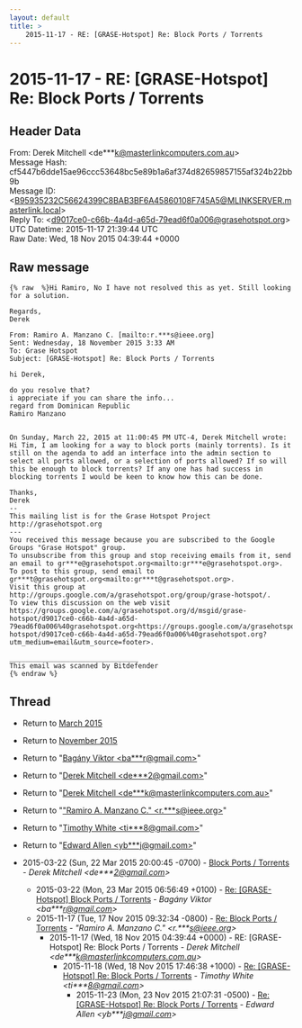 ```yaml
---
layout: default
title: >
    2015-11-17 - RE: [GRASE-Hotspot] Re: Block Ports / Torrents
---
```


# 2015-11-17 - RE: [GRASE-Hotspot] Re: Block Ports / Torrents

## Header Data

From: Derek Mitchell \<de***k@masterlinkcomputers.com.au\><br>
Message Hash: cf5447b6dde15ae96ccc53648bc5e89b1a6af374d82659857155af324b22bb9b<br>
Message ID: \<B95935232C56624399C8BAB3BF6A45860108F745A5@MLINKSERVER.masterlink.local\><br>
Reply To: \<d9017ce0-c66b-4a4d-a65d-79ead6f0a006@grasehotspot.org\><br>
UTC Datetime: 2015-11-17 21:39:44 UTC<br>
Raw Date: Wed, 18 Nov 2015 04:39:44 +0000<br>

## Raw message

```
{% raw  %}Hi Ramiro, No I have not resolved this as yet. Still looking for a solution.

Regards,
Derek

From: Ramiro A. Manzano C. [mailto:r.***s@ieee.org]
Sent: Wednesday, 18 November 2015 3:33 AM
To: Grase Hotspot
Subject: [GRASE-Hotspot] Re: Block Ports / Torrents

hi Derek,

do you resolve that?
i appreciate if you can share the info...
regard from Dominican Republic
Ramiro Manzano


On Sunday, March 22, 2015 at 11:00:45 PM UTC-4, Derek Mitchell wrote:
Hi Tim, I am looking for a way to block ports (mainly torrents). Is it still on the agenda to add an interface into the admin section to select all ports allowed, or a selection of ports allowed? If so will this be enough to block torrents? If any one has had success in blocking torrents I would be keen to know how this can be done.

Thanks,
Derek
--
This mailing list is for the Grase Hotspot Project http://grasehotspot.org
---
You received this message because you are subscribed to the Google Groups "Grase Hotspot" group.
To unsubscribe from this group and stop receiving emails from it, send an email to gr***e@grasehotspot.org<mailto:gr***e@grasehotspot.org>.
To post to this group, send email to gr***t@grasehotspot.org<mailto:gr***t@grasehotspot.org>.
Visit this group at http://groups.google.com/a/grasehotspot.org/group/grase-hotspot/.
To view this discussion on the web visit https://groups.google.com/a/grasehotspot.org/d/msgid/grase-hotspot/d9017ce0-c66b-4a4d-a65d-79ead6f0a006%40grasehotspot.org<https://groups.google.com/a/grasehotspot.org/d/msgid/grase-hotspot/d9017ce0-c66b-4a4d-a65d-79ead6f0a006%40grasehotspot.org?utm_medium=email&utm_source=footer>.

________________________________
This email was scanned by Bitdefender
{% endraw %}
```

## Thread

+ Return to [March 2015](/archive/2015/03)
+ Return to [November 2015](/archive/2015/11)

+ Return to "[Bagány Viktor <ba***r<span>@</span>gmail.com>](/authors/ba___r_at_gmail_com)"
+ Return to "[Derek Mitchell <de***2<span>@</span>gmail.com>](/authors/de___2_at_gmail_com)"
+ Return to "[Derek Mitchell <de***k<span>@</span>masterlinkcomputers.com.au>](/authors/de___k_at_masterlinkcomputers_com_au)"
+ Return to "["Ramiro A. Manzano C." <r.***s<span>@</span>ieee.org>](/authors/r____s_at_ieee_org)"
+ Return to "[Timothy White <ti***8<span>@</span>gmail.com>](/authors/ti___8_at_gmail_com)"
+ Return to "[Edward Allen <yb***j<span>@</span>gmail.com>](/authors/yb___j_at_gmail_com)"

+ 2015-03-22 (Sun, 22 Mar 2015 20:00:45 -0700) - [Block Ports / Torrents](/archive/2015/03/b109cc580d48be04010058e531e0dd826187c2d8a59051e07954812b70e7aec7) - _Derek Mitchell \<de***2@gmail.com\>_
  + 2015-03-22 (Mon, 23 Mar 2015 06:56:49 +0100) - [Re: [GRASE-Hotspot] Block Ports / Torrents](/archive/2015/03/8b603ae3105a158d03ada5c2133fdd3807cc39db650791ef2da2eb9bd6d97f2f) - _Bagány Viktor \<ba***r@gmail.com\>_
  + 2015-11-17 (Tue, 17 Nov 2015 09:32:34 -0800) - [Re: Block Ports / Torrents](/archive/2015/11/2e07c076c67787b2683c0f4c65e493cd4065411b87e4172c9dce6640a0681d4c) - _"Ramiro A. Manzano C." \<r.***s@ieee.org\>_
    + 2015-11-17 (Wed, 18 Nov 2015 04:39:44 +0000) - RE: [GRASE-Hotspot] Re: Block Ports / Torrents - _Derek Mitchell \<de***k@masterlinkcomputers.com.au\>_
      + 2015-11-18 (Wed, 18 Nov 2015 17:46:38 +1000) - [Re: [GRASE-Hotspot] Re: Block Ports / Torrents](/archive/2015/11/c2d7e2b60e3753e1501d80a8b1ae63f1bf290e07d81610d1aed2dbfb9b6f60a4) - _Timothy White \<ti***8@gmail.com\>_
        + 2015-11-23 (Mon, 23 Nov 2015 21:07:31 -0500) - [Re: [GRASE-Hotspot] Re: Block Ports / Torrents](/archive/2015/11/2d363bff354b0f2015ab19879814aa7ae8b2a43d812543291d8b37d1b9ead363) - _Edward Allen \<yb***j@gmail.com\>_


